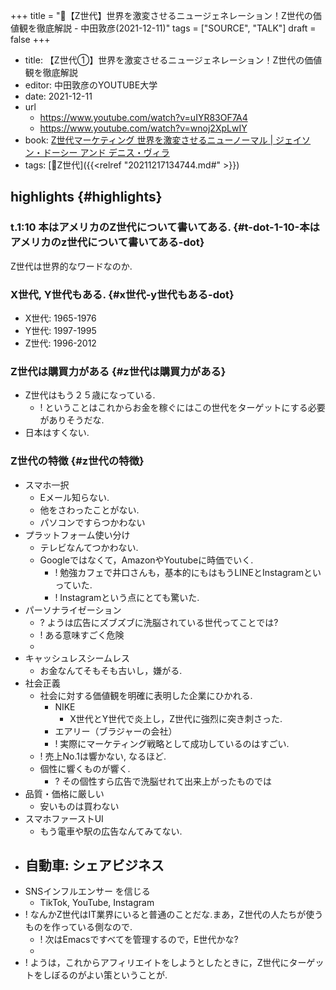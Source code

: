+++
title = "🎤【Z世代】世界を激変させるニュージェネレーション！Z世代の価値観を徹底解説 - 中田敦彦(2021-12-11)"
tags = ["SOURCE", "TALK"]
draft = false
+++

-   title: 【Z世代①】世界を激変させるニュージェネレーション！Z世代の価値観を徹底解説
-   editor: 中田敦彦のYOUTUBE大学
-   date: 2021-12-11
-   url
    -   <https://www.youtube.com/watch?v=uIYR83OF7A4>
    -   <https://www.youtube.com/watch?v=wnoj2XpLwIY>
-   book: [Z世代マーケティング 世界を激変させるニューノーマル | ジェイソン・ドーシー アンド デニス・ヴィラ](https://www.amazon.co.jp/dp/4596015295)
-   tags: [📝Z世代]({{<relref "20211217134744.md#" >}})


## highlights {#highlights}


### t.1:10 本はアメリカのZ世代について書いてある. {#t-dot-1-10-本はアメリカのz世代について書いてある-dot}

Z世代は世界的なワードなのか.


### X世代, Y世代もある. {#x世代-y世代もある-dot}

-   X世代: 1965-1976
-   Y世代: 1997-1995
-   Z世代: 1996-2012


### Z世代は購買力がある {#z世代は購買力がある}

-   Z世代はもう２５歳になっている.
    -   ! ということはこれからお金を稼ぐにはこの世代をターゲットにする必要がありそうだな.
-   日本はすくない.


### Z世代の特徴 {#z世代の特徴}

-   スマホ一択
    -   Eメール知らない.
    -   他をさわったことがない.
    -   パソコンですらつかわない
-   プラットフォーム使い分け
    -   テレビなんてつかわない.
    -   Googleではなくて，AmazonやYoutubeに時価でいく.
        -   ! 勉強カフェで井口さんも，基本的にもはもうLINEとInstagramといっていた.
        -   ! Instagramという点にとても驚いた.
-   パーソナライゼーション
    -   ? ようは広告にズブズブに洗脳されている世代ってことでは?
    -   ! ある意味すごく危険
    -
-   キャッシュレスシームレス
    -   お金なんてそもそも古いし，嫌がる.
-   社会正義
    -   社会に対する価値観を明確に表明した企業にひかれる.
        -   NIKE
            -   X世代とY世代で炎上し，Z世代に強烈に突き刺さった.
        -   エアリー（ブラジャーの会社）
        -   ! 実際にマーケティング戦略として成功しているのはすごい.
    -   ! 売上No.1は響かない, なるほど.
    -   個性に響くものが響く.
        -   ? その個性すら広告で洗脳せれて出来上がったものでは
-   品質・価格に厳しい
    -   安いものは買わない
-   スマホファーストUI
    -   もう電車や駅の広告なんてみてない.
-   自動車: シェアビジネス
    -
-   SNSインフルエンサー を信じる
    -   TikTok, YouTube, Instagram
-   ! なんかZ世代はIT業界にいると普通のことだな.まあ，Z世代の人たちが使うものを作っている側なので.
    -   ! 次はEmacsですべてを管理するので，E世代かな?
    -
-   ! ようは，これからアフィリエイトをしようとしたときに，Z世代にターゲットをしぼるのがよい策ということが.
